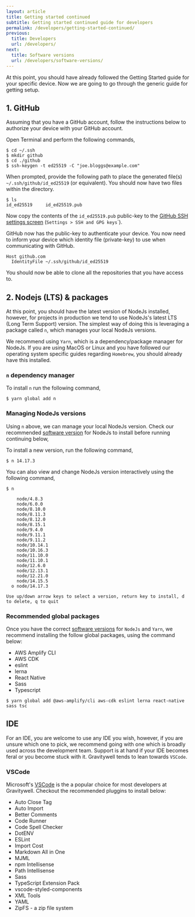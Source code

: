 ```yaml
---
layout: article
title: Getting started continued
subtitle: Getting started continued guide for developers
permalink: /developers/getting-started-continued/
previous:
  title: Developers
  url: /developers/
next:
  title: Software versions
  url: /developers/software-versions/
---
```


At this point, you should have already followed the Getting Started guide for your specific device. Now we are going to go through the generic guide for getting setup.

## 1. GitHub

Assuming that you have a GitHub account, follow the instructions below to authorize your device with your GitHub account.

Open Terminal and perform the following commands,

```shell
$ cd ~/.ssh
$ mkdir github
$ cd ./github
$ ssh-keygen -t ed25519 -C "joe.bloggs@example.com"
```

When prompted, provide the following path to place the generated file(s) `~/.ssh/github/id_ed25519` (or equivalent). You should now have two files within the directory.

```shell
$ ls
id_ed25519     id_ed25519.pub
```

Now copy the contents of the `id_ed25519.pub` public-key to the [GitHub SSH settings screen](https://github.com/settings/keys) (`Settings > SSH and GPG keys`</code>`).

GitHub now has the public-key to authenticate your device. You now need to inform your device which identity file (private-key) to use when communicating with GitHub.

```shell
Host github.com
  IdentityFile ~/.ssh/github/id_ed25519
```

You should now be able to clone all the repositories that you have access to.

## 2. Nodejs (LTS) & packages

At this point, you should have the latest version of NodeJs installed, however, for projects in production we tend to use NodeJs's latest LTS (Long Term Support) version. The simplest way of doing this is leveraging a package called `n`, which manages your local NodeJs versions.

We recommend using `Yarn`, which is a dependency/package manager for NodeJs. If you are using MacOS or Linux and you have followed our operating system specific guides regarding `Homebrew`, you should already have this installed.

### `n` dependency manager

To install `n` run the following command,

```shell
$ yarn global add n
```

### Managing NodeJs versions

Using `n` above, we can manage your local NodeJs version. Check our recommended [software version](/developers/software-versions/#h-nodejs) for NodeJs to install before running continuing below,

To install a new version, run the following command,

```shell
$ n 14.17.3
```

You can also view and change NodeJs version interactively using the following command,

```shell
$ n

    node/4.8.3
    node/6.0.0
    node/8.10.0
    node/8.11.3
    node/8.12.0
    node/8.15.1
    node/9.4.0
    node/9.11.1
    node/9.11.2
    node/10.14.1
    node/10.16.3
    node/11.10.0
    node/11.10.1
    node/12.6.0
    node/12.13.1
    node/12.21.0
    node/14.15.5
  ο node/14.17.3

Use up/down arrow keys to select a version, return key to install, d to delete, q to quit
```

### Recommended global packages

Once you have the correct [software versions](/developers/software-versions/) for `NodeJs` and `Yarn`, we recommend installing the follow global packages, using the command below:

- AWS Amplify CLI
- AWS CDK
- eslint
- lerna
- React Native
- Sass
- Typescript

```shell
$ yarn global add @aws-amplify/cli aws-cdk eslint lerna react-native sass tsc
```

## IDE

For an IDE, you are welcome to use any IDE you wish, however, if you are unsure which one to pick, we recommend going with one which is broadly used across the development team. Support is at hand if your IDE becomes feral or you become stuck with it. Gravitywell tends to lean towards `VSCode`.

### VSCode

Microsoft's [VSCode](https://code.visualstudio.com/) is the a popular choice for most developers at Gravitywell. Checkout the recommended pluggins to install below:

- Auto Close Tag
- Auto Import
- Better Comments
- Code Runner
- Code Spell Checker
- DotENV
- ESLint
- Import Cost
- Markdown All in One
- MJML
- npm Intellisense
- Path Intellisense
- Sass
- TypeScript Extension Pack
- vscode-styled-components
- XML Tools
- YAML
- ZipFS - a zip file system
